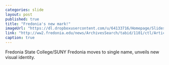 ```yaml
---
categories: slide
layout: post
published: true
title: "Fredonia's new mark!"
imageUrl: "https://dl.dropboxusercontent.com/u/64133716/Homepage/Slides/fred_logo.jpg"
link: "http://ww2.fredonia.edu/news/ArchivesSearch/tabid/1101/ctl/ArticleView/mid/1878/articleId/4892/SUNY_Fredonia__Fredonia_State_College_moves_to_single_name_unveils_new_visual_identity.aspx"
caption: true
---
```


Fredonia State College/SUNY Fredonia moves to single name, unveils new visual identity.
